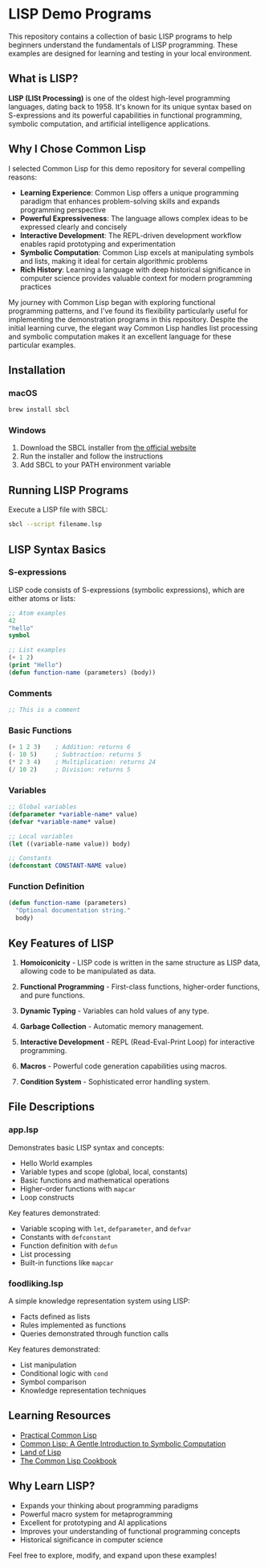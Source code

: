 # LISP Demo Programs

This repository contains a collection of basic LISP programs to help beginners understand the fundamentals of LISP programming. These examples are designed for learning and testing in your local environment.

## What is LISP?

**LISP (LISt Processing)** is one of the oldest high-level programming languages, dating back to 1958. It's known for its unique syntax based on S-expressions and its powerful capabilities in functional programming, symbolic computation, and artificial intelligence applications.

## Why I Chose Common Lisp

I selected Common Lisp for this demo repository for several compelling reasons:

- **Learning Experience**: Common Lisp offers a unique programming paradigm that enhances problem-solving skills and expands programming perspective
- **Powerful Expressiveness**: The language allows complex ideas to be expressed clearly and concisely
- **Interactive Development**: The REPL-driven development workflow enables rapid prototyping and experimentation
- **Symbolic Computation**: Common Lisp excels at manipulating symbols and lists, making it ideal for certain algorithmic problems
- **Rich History**: Learning a language with deep historical significance in computer science provides valuable context for modern programming practices

My journey with Common Lisp began with exploring functional programming patterns, and I've found its flexibility particularly useful for implementing the demonstration programs in this repository. Despite the initial learning curve, the elegant way Common Lisp handles list processing and symbolic computation makes it an excellent language for these particular examples.

## Installation

### macOS
```bash
brew install sbcl
```

### Windows
1. Download the SBCL installer from [the official website](http://www.sbcl.org/platform-table.html)
2. Run the installer and follow the instructions
3. Add SBCL to your PATH environment variable

## Running LISP Programs

Execute a LISP file with SBCL:
```bash
sbcl --script filename.lsp
```

## LISP Syntax Basics

### S-expressions
LISP code consists of S-expressions (symbolic expressions), which are either atoms or lists:
```lisp
;; Atom examples
42
"hello"
symbol

;; List examples
(+ 1 2)
(print "Hello")
(defun function-name (parameters) (body))
```

### Comments
```lisp
;; This is a comment
```

### Basic Functions
```lisp
(+ 1 2 3)    ; Addition: returns 6
(- 10 5)     ; Subtraction: returns 5
(* 2 3 4)    ; Multiplication: returns 24
(/ 10 2)     ; Division: returns 5
```

### Variables
```lisp
;; Global variables
(defparameter *variable-name* value)
(defvar *variable-name* value)

;; Local variables
(let ((variable-name value)) body)

;; Constants
(defconstant CONSTANT-NAME value)
```

### Function Definition
```lisp
(defun function-name (parameters)
  "Optional documentation string."
  body)
```

## Key Features of LISP

1. **Homoiconicity** - LISP code is written in the same structure as LISP data, allowing code to be manipulated as data.

2. **Functional Programming** - First-class functions, higher-order functions, and pure functions.

3. **Dynamic Typing** - Variables can hold values of any type.

4. **Garbage Collection** - Automatic memory management.

5. **Interactive Development** - REPL (Read-Eval-Print Loop) for interactive programming.

6. **Macros** - Powerful code generation capabilities using macros.

7. **Condition System** - Sophisticated error handling system.

## File Descriptions

### app.lsp
Demonstrates basic LISP syntax and concepts:
- Hello World examples
- Variable types and scope (global, local, constants)
- Basic functions and mathematical operations
- Higher-order functions with `mapcar`
- Loop constructs

Key features demonstrated:
- Variable scoping with `let`, `defparameter`, and `defvar`
- Constants with `defconstant`
- Function definition with `defun`
- List processing
- Built-in functions like `mapcar`

### foodliking.lsp
A simple knowledge representation system using LISP:
- Facts defined as lists
- Rules implemented as functions
- Queries demonstrated through function calls

Key features demonstrated:
- List manipulation
- Conditional logic with `cond`
- Symbol comparison
- Knowledge representation techniques

## Learning Resources

- [Practical Common Lisp](http://www.gigamonkeys.com/book/)
- [Common Lisp: A Gentle Introduction to Symbolic Computation](https://www.cs.cmu.edu/~dst/LispBook/)
- [Land of Lisp](http://landoflisp.com/)
- [The Common Lisp Cookbook](https://lispcookbook.github.io/cl-cookbook/)

## Why Learn LISP?

- Expands your thinking about programming paradigms
- Powerful macro system for metaprogramming
- Excellent for prototyping and AI applications
- Improves your understanding of functional programming concepts
- Historical significance in computer science

Feel free to explore, modify, and expand upon these examples!
